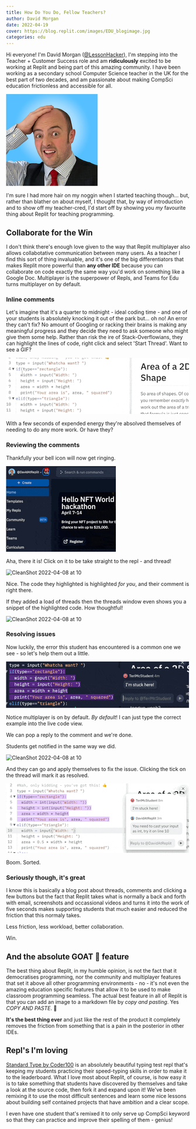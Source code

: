 ```yaml
---
title: How Do You Do, Fellow Teachers?
author: David Morgan
date: 2022-04-19
cover: https://blog.replit.com/images/EDU_blogimage.jpg
categories: edu
---
```

Hi everyone! I'm David Morgan ([@LessonHacker](https://twitter.com/LessonHacker)), I'm stepping into the Teacher + Customer Success role and am **ridiculously** excited to be working at Replit and being part of this amazing community. I have been working as a secondary school Computer Science teacher in the UK for the best part of two decades, and am passionate about making CompSci education frictionless and accessible for all.

![davidmorgan](/static/images/helloTeachers/davidmorgan.jpg)

I'm sure I had more hair on my noggin when I started teaching though… but, rather than blather on about myself, I thought that, by way of introduction and to show off my teacher-cred, I'd start off by showing you *my* favourite thing about Replit for teaching programming.

## Collaborate for the Win
I don't think there's enough love given to the way that Replit multiplayer also allows collabotative communication between many users. As a teacher I find this sort of thing invaluable, and it's one of the big differentiators that makes Replit more powerful than **any other IDE** because you can collaborate on code exactly the same way you'd work on something like a Google Doc. Multiplayer is the superpower of Repls, and Teams for Edu turns multiplayer on by default.

### Inline comments
Let's imagine that it's a quarter to midnight - ideal coding time - and one of your students is absolutely knocking it out of the park but… oh no! An error they can't fix? No amount of Googling or racking their brains is making any meaningful progress and they decide they need to ask someone who might give them some help. Rather than risk the ire of Stack-Overflowians, they can highlight the lines of code, right click and select 'Start Thread'. Want to see a GIF?

![ezgif-3-dd5cf6b4ea](/static/images/helloTeachers/ezgif-3-dd5cf6b4ea.gif)

With a few seconds of expended energy they're absolved themselves of needing to do any more work. Or have they?

### Reviewing the comments

Thankfully your bell icon will now get ringing.

![ezgif-3-0a5a240584](/static/images/helloTeachers/ezgif-3-0a5a240584.gif)

Aha, there it is! Click on it to be take straight to the repl - and thread!

![CleanShot 2022-04-08 at 10](/static/images/helloTeachers/CleanShot%202022-04-08%20at%2010.23.52@2x.png)

Nice. The code they highlighted is  highlighted *for you*, and their comment is right there. 

If they added a load of threads then the threads window even shows you a snippet of the highlighted code. How thoughtful!

![CleanShot 2022-04-08 at 10](/static/images/helloTeachers/CleanShot%202022-04-08%20at%2010.24.01@2x.png)

### Resolving issues

Now luckily, the error this student has encountered is a common one we see - so let's help them out a little.

![ezgif-3-4810b2f542](/static/images/helloTeachers/ezgif-3-4810b2f542.gif)

Notice multiplayer is on by default. *By default*! I can just type the correct example into the live code view.

We can pop a reply to the comment and we're done.

Students get notified in the same way we did. 

![CleanShot 2022-04-08 at 10](/static/images/helloTeachers/CleanShot%202022-04-08%20at%2010.25.08@2x.png)

And they can go and apply themselves to fix the issue. Clicking the tick on the thread will mark it as resolved.

![ezgif-3-45e50126b1](/static/images/helloTeachers/ezgif-3-45e50126b1.gif)

Boom. Sorted.

### Seriously though, it's great

I know this is basically a blog post about threads, comments and clicking a few buttons but the fact that Replit takes what is normally a back and forth with email, screenshots and occassional videos and turns it into the work of five seconds makes supporting students that much easier and reduced the friction that this normaly takes.

Less friction, less workload, better collaboration.


Win.


## And the absolute GOAT 🐐 feature
The best thing about Replit, in my humble opinion, is not the fact that it democratises programming, nor the community and multiplayer features that set it above all other programming environments - no - it's not even the amazing education specific features that allow it to be used to make classroom programming seamless. The actual best feature in all of Replit is that you can add an image to a markdown file by *copy and pasting*.  Yes *COPY AND PASTE*. 🎉  

**It's the best thing ever** and just like the rest of the product it completely removes the friction from something that is a pain in the posterior in other IDEs.

## Repl's I'm loving
[Standard Type by Coder100](https://replit.com/@Coder100/made-with-replit-standard-type?v=1) is an absolutely beautiful typing test repl that's keeping my students practicing their speed-typing skills in order to make it to the leaderboard. What I love most about Replit, of course, is how easy it is to take something that students have discovered by themselves and take a look at the source code, then fork it and expand upon it! We've been remixing it to use the most difficult sentences and learn some nice lessons about building self contained projects that have ambition and a clear scope.

I even have one student that's remixed it to only serve up CompSci keyword so that they can practice and improve their spelling of them - genius!